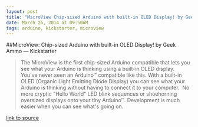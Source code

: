 ```yaml
---
layout: post
title: "MicroView Chip-sized Arduino with built-in OLED Display! by Geek Ammo — Kickstarter"
date: March 26, 2014 at 09:50AM
tags: arduino, kickstarter, microview
---
```

##MicroView: Chip-sized Arduino with built-in OLED Display! by Geek Ammo — Kickstarter
>The MicroView is the first chip-sized Arduino compatible that lets you see what your Arduino is thinking using a built-in OLED display.
You've never seen an Arduino™ compatible like this. With a built-in OLED (Organic Light Emitting Diode Display) you can see what your Arduino is thinking without having to connect it to your computer. 
No more cryptic &quot;Hello World&quot; LED blink sequences or shoehorning oversized displays onto your tiny Arduino™. Development is much easier when you can see what's going on.  

[link to source](http://ift.tt/1fFlGFZ)  
